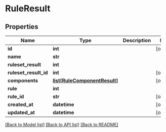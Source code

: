 # RuleResult

## Properties
Name | Type | Description | Notes
------------ | ------------- | ------------- | -------------
**id** | **int** |  | [optional] 
**name** | **str** |  | 
**ruleset_result** | **int** |  | 
**ruleset_result_id** | **int** |  | [optional] 
**components** | [**list[RuleComponentResult]**](RuleComponentResult.md) |  | [optional] 
**rule** | **int** |  | 
**rule_id** | **str** |  | [optional] 
**created_at** | **datetime** |  | [optional] 
**updated_at** | **datetime** |  | [optional] 

[[Back to Model list]](../README.md#documentation-for-models) [[Back to API list]](../README.md#documentation-for-api-endpoints) [[Back to README]](../README.md)


